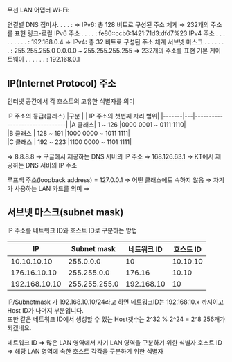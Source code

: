 
# 

무선 LAN 어댑터 Wi-Fi:

   연결별 DNS 접미사. . . . :			⇒ IPv6: 총 128 비트로 구성된 주소 체게 ⇒ 232개의 주소를 표현
   링크-로컬 IPv6 주소 . . . . : fe80::ccb6:1421:71d3:dfd7%23
   IPv4 주소 . . . . . . . . . : 192.168.0.4	⇒ IPv4: 총 32 비트로 구성된 주소 체계
   서브넷 마스크 . . . . . . . : 255.255.255.0		         0.0.0.0 ~ 255.255.255.255 ⇒ 232개의 주소를 표현
   기본 게이트웨이 . . . . . . : 192.168.0.1


## IP(Internet Protocol) 주소
인터넷 공간에서 각 호스트의 고유한 식별자를 의미

IP 주소의 등급(클래스)
|구분 	|	| IP 주소의 첫번째 자리 범위|
|-------|---|-------------------------------|
|A 클래스|	  1 ~ 126	|0000 0001 ~ 0111 1110|		
|B 클래스 |	128 ~ 191	|1000 0000 ~ 1011 1111|		
|C 클래스 |	192 ~ 223	|1100 0000 ~ 1101 1111|

⇒ 8.8.8.8 → 구글에서 제공하는 DNS 서버의 IP 주소
⇒ 168.126.63.1 → KT에서 제공하는 DNS 서비의 IP 주소

루프백 주소(loopback address) = 127.0.0.1 ⇒ 어떤 클래스에도 속하지 않음 ⇒ 자기가 사용하는 LAN 카드를 의미 ⇒ 


## 서브넷 마스크(subnet mask)
IP 주소를 네트워크 ID와 호스트 ID로 구분하는 방법

|IP		|	Subnet mask 	|	네트워크 ID	 |	호스트 ID|
|-------|-------------------|----------------|-----------|
|10.10.10.10	|	255.0.0.0	|	10		|	10.10.10|
|176.16.10.10	|	255.255.0.0	|	176.16		|	10.10|
|192.168.10.10	|	255.255.255.0	|	192.168.10	|	10|

IP/Subnetmask 가 192.168.10.10/24라고 하면 네트워크ID는 192.168.10.x 까지이고 Host ID가 나머지 부분입니다.<br/>
또한 같은 네트워크 ID에서 생성할 수 있는 Host갯수는 2^32 % 2^24 = 2^8 256개가 되겠네요.

네트워크 ID ⇒ 많은 LAN 영역에서 자기 LAN 영역을 구분하기 위한 식별자
호스트 ID   ⇒ 해당 LAN 영역에 속한 호스트 각각을 구분하기 위한 식별자 
